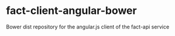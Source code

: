 fact-client-angular-bower
=========================

Bower dist repository for the angular.js client of the fact-api service
